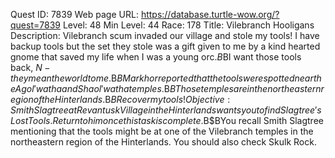 Quest ID: 7839
Web page URL: https://database.turtle-wow.org/?quest=7839
Level: 48
Min Level: 44
Race: 178
Title: Vilebranch Hooligans
Description: Vilebranch scum invaded our village and stole my tools! I have backup tools but the set they stole was a gift given to me by a kind hearted gnome that saved my life when I was a young orc.$B$BI want those tools back, $N - they mean the world to me.$B$BMarkhor reported that the tools were spotted near the Agol'watha and Shaol'watha temples.$B$BThose temples are in the northeastern region of the Hinterlands.$B$BRecover my tools!
Objective: Smith Slagtree at Revantusk Village in the Hinterlands wants you to find Slagtree's Lost Tools. Return to him once this task is complete.$B$BYou recall Smith Slagtree mentioning that the tools might be at one of the Vilebranch temples in the northeastern region of the Hinterlands. You should also check Skulk Rock.
